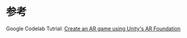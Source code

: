 # 参考
Google Codelab Tutrial: [Create an AR game using Unity's AR Foundation](https://codelabs.developers.google.com/arcore-unity-ar-foundation#0)